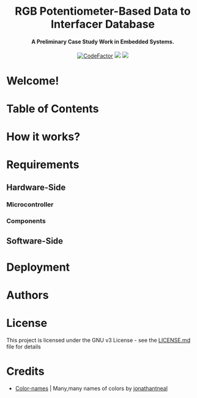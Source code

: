 <h1 align="center">RGB Potentiometer-Based Data to Interfacer Database</h1>
<h4 align="center"> A Preliminary Case Study Work in Embedded Systems.</h4>
<p align="center">
<a href="https://www.codefactor.io/repository/github/codexlink/rgbpotentidentifier/overview/master"><img src="https://www.codefactor.io/repository/github/codexlink/rgbpotentidentifier/badge/master" alt="CodeFactor"/></a>
<a href="https://www.codacy.com/manual/CodexLink/RGBPotentIdentifier?utm_source=github.com&amp;utm_medium=referral&amp;utm_content=CodexLink/RGBPotentIdentifier&amp;utm_campaign=Badge_Grade"><img src="https://api.codacy.com/project/badge/Grade/019432a8782f41578251e5b307b20761"/></a>
<a href="https://badgen.net/dependabot/CodexLink/RGBPotentIdentifier/?icon=dependabot" alt="Dependabot"><img src="https://badgen.net/dependabot/CodexLink/RGBPotentIdentifier/?icon=dependabot"></a>
</p>

# Welcome!

# Table of Contents


# How it works?

# Requirements
## Hardware-Side
### Microcontroller
### Components


## Software-Side

# Deployment

# Authors

# License
This project is licensed under the GNU v3 License - see the [LICENSE.md](https://github.com/CodexLink/IoTMesC/blob/master/README.md) file for details

# Credits
- [Color-names](https://github.com/jonathantneal/color-names) | Many,many names of colors by [jonathantneal](https://github.com/jonathantneal)
